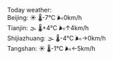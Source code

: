 Today weather:  
Beijing: ☀️ 🌡️-7°C 🌬️0km/h  
Tianjin: 🌫  🌡️+4°C 🌬️↑4km/h  
Shijiazhuang: 🌫  🌡️-4°C 🌬️→0km/h  
Tangshan: ☀️ 🌡️-1°C 🌬️←5km/h  
